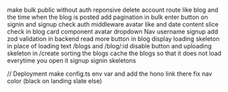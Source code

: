 make bulk public without auth
reponsive
delete account route
like blog and the time when the blog is posted
add pagination in bulk
enter button on signin and signup
check auth middleware
avatar like and date
content slice check in blog card component
avatar dropdown Nav
username signup
add zod validation in backend
read more button in blog display
loading skeleton in place of loading text /blogs and /blog/:id
disable button and uploading skeleton in /create
sorting the blogs
cache the blogs so that it does not load everytime you open it
signup signin skeletons

// Deployment
make config.ts env var and add the hono link there
fix nav color (black on landing slate else)

